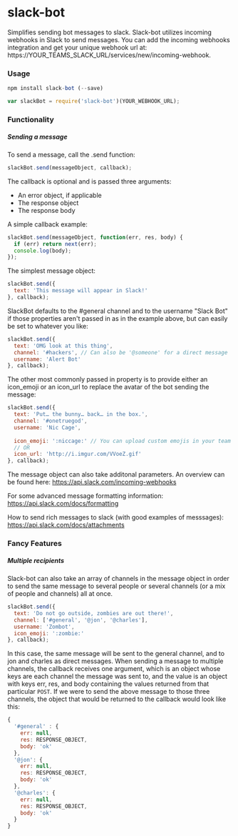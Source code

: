 # slack-bot
Simplifies sending bot messages to slack.
Slack-bot utilizes incoming webhooks in Slack to send messages. You can add the incoming webhooks integration and get your unique webhook url at: https://YOUR_TEAMS_SLACK_URL/services/new/incoming-webhook.

### Usage
```javascript
npm install slack-bot (--save)

var slackBot = require('slack-bot')(YOUR_WEBHOOK_URL);
```
### Functionality
##### Sending a message
To send a message, call the .send function:
```javascript
slackBot.send(messageObject, callback);
```

The callback is optional and is passed three arguments:
* An error object, if applicable
* The response object
* The response body

A simple callback example:
```javascript
slackBot.send(messageObject, function(err, res, body) {
  if (err) return next(err);
  console.log(body);
});
```

The simplest message object:
```javascript
slackBot.send({
  text: 'This message will appear in Slack!'
}, callback);
```
SlackBot defaults to the #general channel and to the username "Slack Bot" if those properties aren't passed in as in the example above, but can easily be set to whatever you like:
```javascript
slackBot.send({
  text: 'OMG look at this thing',
  channel: '#hackers', // Can also be '@someone' for a direct message
  username: 'Alert Bot'
}, callback);
```
The other most commonly passed in property is to provide either an icon_emoji or an icon_url to replace the avatar of the bot sending the message:
```javascript
slackBot.send({
  text: 'Put… the bunny… back… in the box.',
  channel: '#onetruegod',
  username: 'Nic Cage',
    
  icon_emoji: ':niccage:' // You can upload custom emojis in your team settings
  // OR
  icon_url: 'http://i.imgur.com/VVoeZ.gif'
}, callback);
```
The message object can also take additonal parameters. An overview can be found here: https://api.slack.com/incoming-webhooks

For some advanced message formatting information: https://api.slack.com/docs/formatting

How to send rich messages to slack (with good examples of messsages): https://api.slack.com/docs/attachments

### Fancy Features
##### Multiple recipients
Slack-bot can also take an array of channels in the message object in order to send the same message to several people or several channels (or a mix of people and channels) all at once.
```javascript
slackBot.send({
  text: 'Do not go outside, zombies are out there!',
  channel: ['#general', '@jon', '@charles'],
  username: 'Zombot',
  icon_emoji: ':zombie:'
}, callback);
```
In this case, the same message will be sent to the general channel, and to jon and charles as direct messages. When sending a message to multiple channels, the callback receives one argument, which is an object whose keys are each channel the message was sent to, and the value is an object with keys err, res, and body containing the values returned from that particular `POST`. If we were to send the above message to those three channels, the object that would be returned to the callback would look like this:
```javascript
{
  '#general' : {
    err: null,
    res: RESPONSE_OBJECT,
    body: 'ok'
  },
  '@jon': {
    err: null,
    res: RESPONSE_OBJECT,
    body: 'ok'
  },
  '@charles': {
    err: null,
    res: RESPONSE_OBJECT,
    body: 'ok'
  }
}
```